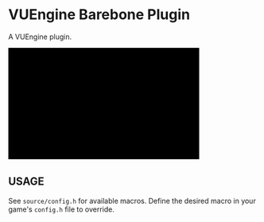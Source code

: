 VUEngine Barebone Plugin
========================

A VUEngine plugin.

![Preview Image](preview.png)


USAGE
-----

See `source/config.h` for available macros. Define the desired macro in your game's `config.h` file to override.
